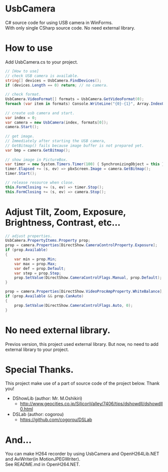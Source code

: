 # UsbCamera
C# source code for using USB camera in WinForms.  
With only single CSharp source code. No need external library.

# How to use
Add UsbCamera.cs to your project.    
```C#
// [How to use]
// check USB camera is available.
string[] devices = UsbCamera.FindDevices();
if (devices.Length == 0) return; // no camera.
            
// check format.
UsbCamera.VideoFormat[] formats = UsbCamera.GetVideoFormat(0);
foreach (var item in formats) Console.WriteLine("{0}-{1}", Array.IndexOf(formats, item), item);
            
// create usb camera and start.
var index = 0;
var camera = new UsbCamera(index, formats[0]);
camera.Start();
            
// get image.
// Immediately after starting the USB camera,
// GetBitmap() fails because image buffer is not prepared yet.
var bmp = camera.GetBitmap();
            
// show image in PictureBox.
var timer = new System.Timers.Timer(100) { SynchronizingObject = this };
timer.Elapsed += (s, ev) => pbxScreen.Image = camera.GetBitmap();
timer.Start();

// release resource when close.
this.FormClosing += (s, ev) => timer.Stop();
this.FormClosing += (s, ev) => camera.Stop();
```

# Adjust Tilt, Zoom, Exposure, Brightness, Contrast, etc...
```C#
// adjust properties.
UsbCamera.PropertyItems.Property prop;
prop = camera.Properties[DirectShow.CameraControlProperty.Exposure];
if (prop.Available)
{
    var min = prop.Min;
    var max = prop.Max;
    var def = prop.Default;
    var step = prop.Step;
    prop.SetValue(DirectShow.CameraControlFlags.Manual, prop.Default);
}

prop = camera.Properties[DirectShow.VideoProcAmpProperty.WhiteBalance];
if (prop.Available && prop.CanAuto)
{
    prop.SetValue(DirectShow.CameraControlFlags.Auto, 0);
}
```

# No need external library.
Previos version, this project used external library.
But now, no need to add external library to your project.

# Special Thanks.
This project make use of a part of source code of the project below. Thank you!   
* DShowLib (author: Mr. M.Oshikiri)  
    - http://www.geocities.co.jp/SiliconValley/7406/tips/dshowdll/dshowdll0.html  
* DSLab (author: cogorou)  
    - https://github.com/cogorou/DSLab

# And...
You can make H264 recorder by using UsbCamera and OpenH264Lib.NET and AviWriter(in MotionJPEGWriter).  
See README.md in OpenH264.NET.
